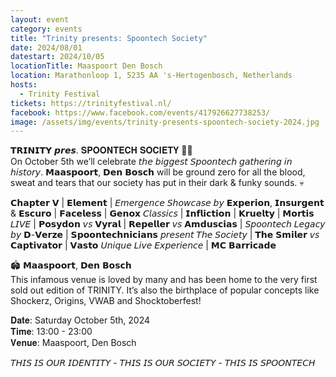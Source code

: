 ```yaml
---
layout: event
category: events
title: "Trinity presents: Spoontech Society"
date: 2024/08/01
datestart: 2024/10/05
locationTitle: Maaspoort Den Bosch
location: Marathonloop 1, 5235 AA 's-Hertogenbosch, Netherlands
hosts:
  - Trinity Festival
tickets: https://trinityfestival.nl/
facebook: https://www.facebook.com/events/417926627738253/
image: /assets/img/events/trinity-presents-spoontech-society-2024.jpg
---
```


𝗧𝗥𝗜𝗡𝗜𝗧𝗬 𝙥𝙧𝙚𝙨. 𝐒𝐏𝐎𝐎𝐍𝐓𝐄𝐂𝐇 𝐒𝐎𝐂𝐈𝐄𝐓𝐘 💚🥄  
On October 5th we’ll celebrate 𝘵𝘩𝘦 𝘣𝘪𝘨𝘨𝘦𝘴𝘵 𝘚𝘱𝘰𝘰𝘯𝘵𝘦𝘤𝘩 𝘨𝘢𝘵𝘩𝘦𝘳𝘪𝘯𝘨 𝘪𝘯 𝘩𝘪𝘴𝘵𝘰𝘳𝘺. 𝗠𝗮𝗮𝘀𝗽𝗼𝗼𝗿𝘁, 𝗗𝗲𝗻 𝗕𝗼𝘀𝗰𝗵 will be ground zero for all the blood, sweat and tears that our society has put in their dark & funky sounds. 💀

𝗖𝗵𝗮𝗽𝘁𝗲𝗿 𝗩 | 𝗘𝗹𝗲𝗺𝗲𝗻𝘁 | 𝘌𝘮𝘦𝘳𝘨𝘦𝘯𝘤𝘦 𝘚𝘩𝘰𝘸𝘤𝘢𝘴𝘦 𝘣𝘺 𝗘𝘅𝗽𝗲𝗿𝗶𝗼𝗻, 𝗜𝗻𝘀𝘂𝗿𝗴𝗲𝗻𝘁 & 𝗘𝘀𝗰𝘂𝗿𝗼 | 𝗙𝗮𝗰𝗲𝗹𝗲𝘀𝘀 | 𝗚𝗲𝗻𝗼𝘅 𝘊𝘭𝘢𝘴𝘴𝘪𝘤𝘴 | 𝗜𝗻𝗳𝗹𝗶𝗰𝘁𝗶𝗼𝗻 | 𝗞𝗿𝘂𝗲𝗹𝘁𝘆 | 𝗠𝗼𝗿𝘁𝗶𝘀 𝘓𝘐𝘝𝘌 | 𝗣𝗼𝘀𝘆𝗱𝗼𝗻 𝘷𝘴 𝗩𝘆𝗿𝗮𝗹 | 𝗥𝗲𝗽𝗲𝗹𝗹𝗲𝗿 𝘷𝘴 𝗔𝗺𝗱𝘂𝘀𝗰𝗶𝗮𝘀 | 𝘚𝘱𝘰𝘰𝘯𝘵𝘦𝘤𝘩 𝘓𝘦𝘨𝘢𝘤𝘺 𝘣𝘺 𝗗-𝗩𝗲𝗿𝘇𝗲 | 𝗦𝗽𝗼𝗼𝗻𝘁𝗲𝗰𝗵𝗻𝗶𝗰𝗶𝗮𝗻𝘀 𝘱𝘳𝘦𝘴𝘦𝘯𝘵 𝘛𝘩𝘦 𝘚𝘰𝘤𝘪𝘦𝘵𝘺 | 𝗧𝗵𝗲 𝗦𝗺𝗶𝗹𝗲𝗿 𝘷𝘴 𝗖𝗮𝗽𝘁𝗶𝘃𝗮𝘁𝗼𝗿 | 𝗩𝗮𝘀𝘁𝗼 𝘜𝘯𝘪𝘲𝘶𝘦 𝘓𝘪𝘷𝘦 𝘌𝘹𝘱𝘦𝘳𝘪𝘦𝘯𝘤𝘦 | 𝗠𝗖 𝗕𝗮𝗿𝗿𝗶𝗰𝗮𝗱𝗲

🏟️ 𝗠𝗮𝗮𝘀𝗽𝗼𝗼𝗿𝘁, 𝗗𝗲𝗻 𝗕𝗼𝘀𝗰𝗵  
This infamous venue is loved by many and has been home to the very first sold out edition of TRINITY. It’s also the birthplace of popular concepts like Shockerz, Origins, VWAB and Shocktoberfest!

𝐃𝐚𝐭𝐞: Saturday October 5th, 2024  
𝐓𝐢𝐦𝐞: 13:00 - 23:00  
𝐕𝐞𝐧𝐮𝐞: Maaspoort, Den Bosch

𝘛𝘏𝘐𝘚 𝘐𝘚 𝘖𝘜𝘙 𝘐𝘋𝘌𝘕𝘛𝘐𝘛𝘠 - 𝘛𝘏𝘐𝘚 𝘐𝘚 𝘖𝘜𝘙 𝘚𝘖𝘊𝘐𝘌𝘛𝘠 - 𝘛𝘏𝘐𝘚 𝘐𝘚 𝘚𝘗𝘖𝘖𝘕𝘛𝘌𝘊𝘏